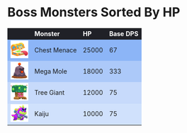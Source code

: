 # Boss Monsters Sorted By HP

<style>
    .heatMap {
        width: 100%;
        text-align: left;
    }
    .heatMap th {
        word-wrap: break-word;
        text-align: left;
        color: white;
        background: #202127;
    }
    .heatMap tr:nth-child(1) { background: rgba(66, 133, 244, 0.60); }
    .heatMap tr:nth-child(2) { background: rgba(66, 133, 244, 0.43); }
    .heatMap tr:nth-child(3) { background: rgba(66, 133, 244, 0.29); }
    .heatMap tr:nth-child(4) { background: rgba(66, 133, 244, 0.24); }
</style>

<div class="heatMap">

|   | Monster | HP | Base DPS | 
| -- | -- | -- | -- |
| <img src="../assets/sb_enemies_1_chest-menace.png"  width="40" height="40" /> | Chest Menace | 25000 | 67 |
| <img src="../assets/sb_enemies_1_mega-mole.png"  width="40" height="40" /> | Mega Mole | 18000 | 333 |
| <img src="../assets/sb_enemies_1_tree-giant.png"  width="40" height="40" /> | Tree Giant | 12000 | 75 |
| <img src="../assets/sb_enemies_1_kaiju.png"  width="40" height="40" /> | Kaiju | 10000 | 75 |

</div>